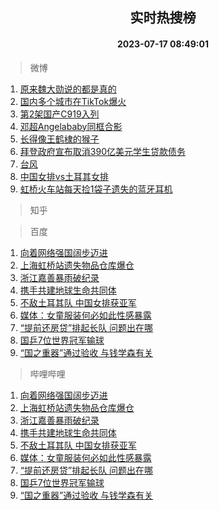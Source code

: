 <div align="center"><h2>实时热搜榜</h2><h4>2023-07-17 08:49:01</h4></div>

> 微博  

1. [原来魏大勋说的都是真的](https://s.weibo.com/weibo?q=%23%E5%8E%9F%E6%9D%A5%E9%AD%8F%E5%A4%A7%E5%8B%8B%E8%AF%B4%E7%9A%84%E9%83%BD%E6%98%AF%E7%9C%9F%E7%9A%84%23&t=31&band_rank=1&Refer=top)<br />
2. [国内多个城市在TikTok爆火](https://s.weibo.com/weibo?q=%23%E5%9B%BD%E5%86%85%E5%A4%9A%E4%B8%AA%E5%9F%8E%E5%B8%82%E5%9C%A8TikTok%E7%88%86%E7%81%AB%23&t=31&band_rank=2&Refer=top)<br />
3. [第2架国产C919入列](https://s.weibo.com/weibo?q=%23%E7%AC%AC2%E6%9E%B6%E5%9B%BD%E4%BA%A7C919%E5%85%A5%E5%88%97%23&t=31&band_rank=3&Refer=top)<br />
4. [邓超Angelababy同框合影](https://s.weibo.com/weibo?q=%23%E9%82%93%E8%B6%85Angelababy%E5%90%8C%E6%A1%86%E5%90%88%E5%BD%B1%23&t=31&band_rank=4&Refer=top)<br />
5. [长得像王鹤棣的猴子](https://s.weibo.com/weibo?q=%23%E9%95%BF%E5%BE%97%E5%83%8F%E7%8E%8B%E9%B9%A4%E6%A3%A3%E7%9A%84%E7%8C%B4%E5%AD%90%23&t=31&band_rank=5&Refer=top)<br />
6. [拜登政府宣布取消390亿美元学生贷款债务](https://s.weibo.com/weibo?q=%23%E6%8B%9C%E7%99%BB%E6%94%BF%E5%BA%9C%E5%AE%A3%E5%B8%83%E5%8F%96%E6%B6%88390%E4%BA%BF%E7%BE%8E%E5%85%83%E5%AD%A6%E7%94%9F%E8%B4%B7%E6%AC%BE%E5%80%BA%E5%8A%A1%23&t=31&band_rank=6&Refer=top)<br />
7. [台风](https://s.weibo.com/weibo?q=%E5%8F%B0%E9%A3%8E&t=31&band_rank=7&Refer=top)<br />
8. [中国女排vs土耳其女排](https://s.weibo.com/weibo?q=%23%E4%B8%AD%E5%9B%BD%E5%A5%B3%E6%8E%92vs%E5%9C%9F%E8%80%B3%E5%85%B6%E5%A5%B3%E6%8E%92%23&t=31&band_rank=8&Refer=top)<br />
9. [虹桥火车站每天捡1袋子遗失的蓝牙耳机](https://s.weibo.com/weibo?q=%23%E8%99%B9%E6%A1%A5%E7%81%AB%E8%BD%A6%E7%AB%99%E6%AF%8F%E5%A4%A9%E6%8D%A11%E8%A2%8B%E5%AD%90%E9%81%97%E5%A4%B1%E7%9A%84%E8%93%9D%E7%89%99%E8%80%B3%E6%9C%BA%23&t=31&band_rank=9&Refer=top)<br />

> 知乎  


> 百度  

1. [向着网络强国阔步迈进](https://www.baidu.com/s?wd=%E5%90%91%E7%9D%80%E7%BD%91%E7%BB%9C%E5%BC%BA%E5%9B%BD%E9%98%94%E6%AD%A5%E8%BF%88%E8%BF%9B&sa=fyb_news&rsv_dl=fyb_news)<br />
2. [上海虹桥站遗失物品仓库爆仓](https://www.baidu.com/s?wd=%E4%B8%8A%E6%B5%B7%E8%99%B9%E6%A1%A5%E7%AB%99%E9%81%97%E5%A4%B1%E7%89%A9%E5%93%81%E4%BB%93%E5%BA%93%E7%88%86%E4%BB%93&sa=fyb_news&rsv_dl=fyb_news)<br />
3. [浙江嘉善暴雨破纪录](https://www.baidu.com/s?wd=%E6%B5%99%E6%B1%9F%E5%98%89%E5%96%84%E6%9A%B4%E9%9B%A8%E7%A0%B4%E7%BA%AA%E5%BD%95&sa=fyb_news&rsv_dl=fyb_news)<br />
4. [携手共建地球生命共同体](https://www.baidu.com/s?wd=%E6%90%BA%E6%89%8B%E5%85%B1%E5%BB%BA%E5%9C%B0%E7%90%83%E7%94%9F%E5%91%BD%E5%85%B1%E5%90%8C%E4%BD%93&sa=fyb_news&rsv_dl=fyb_news)<br />
5. [不敌土耳其队 中国女排获亚军](https://www.baidu.com/s?wd=%E4%B8%8D%E6%95%8C%E5%9C%9F%E8%80%B3%E5%85%B6%E9%98%9F+%E4%B8%AD%E5%9B%BD%E5%A5%B3%E6%8E%92%E8%8E%B7%E4%BA%9A%E5%86%9B&sa=fyb_news&rsv_dl=fyb_news)<br />
6. [媒体：女童服装何必如此性感暴露](https://www.baidu.com/s?wd=%E5%AA%92%E4%BD%93%EF%BC%9A%E5%A5%B3%E7%AB%A5%E6%9C%8D%E8%A3%85%E4%BD%95%E5%BF%85%E5%A6%82%E6%AD%A4%E6%80%A7%E6%84%9F%E6%9A%B4%E9%9C%B2&sa=fyb_news&rsv_dl=fyb_news)<br />
7. [“提前还房贷”排起长队 问题出在哪](https://www.baidu.com/s?wd=%E2%80%9C%E6%8F%90%E5%89%8D%E8%BF%98%E6%88%BF%E8%B4%B7%E2%80%9D%E6%8E%92%E8%B5%B7%E9%95%BF%E9%98%9F+%E9%97%AE%E9%A2%98%E5%87%BA%E5%9C%A8%E5%93%AA&sa=fyb_news&rsv_dl=fyb_news)<br />
8. [国乒7位世界冠军输球](https://www.baidu.com/s?wd=%E5%9B%BD%E4%B9%927%E4%BD%8D%E4%B8%96%E7%95%8C%E5%86%A0%E5%86%9B%E8%BE%93%E7%90%83&sa=fyb_news&rsv_dl=fyb_news)<br />
9. [“国之重器”通过验收 与钱学森有关](https://www.baidu.com/s?wd=%E2%80%9C%E5%9B%BD%E4%B9%8B%E9%87%8D%E5%99%A8%E2%80%9D%E9%80%9A%E8%BF%87%E9%AA%8C%E6%94%B6+%E4%B8%8E%E9%92%B1%E5%AD%A6%E6%A3%AE%E6%9C%89%E5%85%B3&sa=fyb_news&rsv_dl=fyb_news)<br />

> 哔哩哔哩  

1. [向着网络强国阔步迈进](https://www.baidu.com/s?wd=%E5%90%91%E7%9D%80%E7%BD%91%E7%BB%9C%E5%BC%BA%E5%9B%BD%E9%98%94%E6%AD%A5%E8%BF%88%E8%BF%9B&sa=fyb_news&rsv_dl=fyb_news)<br />
2. [上海虹桥站遗失物品仓库爆仓](https://www.baidu.com/s?wd=%E4%B8%8A%E6%B5%B7%E8%99%B9%E6%A1%A5%E7%AB%99%E9%81%97%E5%A4%B1%E7%89%A9%E5%93%81%E4%BB%93%E5%BA%93%E7%88%86%E4%BB%93&sa=fyb_news&rsv_dl=fyb_news)<br />
3. [浙江嘉善暴雨破纪录](https://www.baidu.com/s?wd=%E6%B5%99%E6%B1%9F%E5%98%89%E5%96%84%E6%9A%B4%E9%9B%A8%E7%A0%B4%E7%BA%AA%E5%BD%95&sa=fyb_news&rsv_dl=fyb_news)<br />
4. [携手共建地球生命共同体](https://www.baidu.com/s?wd=%E6%90%BA%E6%89%8B%E5%85%B1%E5%BB%BA%E5%9C%B0%E7%90%83%E7%94%9F%E5%91%BD%E5%85%B1%E5%90%8C%E4%BD%93&sa=fyb_news&rsv_dl=fyb_news)<br />
5. [不敌土耳其队 中国女排获亚军](https://www.baidu.com/s?wd=%E4%B8%8D%E6%95%8C%E5%9C%9F%E8%80%B3%E5%85%B6%E9%98%9F+%E4%B8%AD%E5%9B%BD%E5%A5%B3%E6%8E%92%E8%8E%B7%E4%BA%9A%E5%86%9B&sa=fyb_news&rsv_dl=fyb_news)<br />
6. [媒体：女童服装何必如此性感暴露](https://www.baidu.com/s?wd=%E5%AA%92%E4%BD%93%EF%BC%9A%E5%A5%B3%E7%AB%A5%E6%9C%8D%E8%A3%85%E4%BD%95%E5%BF%85%E5%A6%82%E6%AD%A4%E6%80%A7%E6%84%9F%E6%9A%B4%E9%9C%B2&sa=fyb_news&rsv_dl=fyb_news)<br />
7. [“提前还房贷”排起长队 问题出在哪](https://www.baidu.com/s?wd=%E2%80%9C%E6%8F%90%E5%89%8D%E8%BF%98%E6%88%BF%E8%B4%B7%E2%80%9D%E6%8E%92%E8%B5%B7%E9%95%BF%E9%98%9F+%E9%97%AE%E9%A2%98%E5%87%BA%E5%9C%A8%E5%93%AA&sa=fyb_news&rsv_dl=fyb_news)<br />
8. [国乒7位世界冠军输球](https://www.baidu.com/s?wd=%E5%9B%BD%E4%B9%927%E4%BD%8D%E4%B8%96%E7%95%8C%E5%86%A0%E5%86%9B%E8%BE%93%E7%90%83&sa=fyb_news&rsv_dl=fyb_news)<br />
9. [“国之重器”通过验收 与钱学森有关](https://www.baidu.com/s?wd=%E2%80%9C%E5%9B%BD%E4%B9%8B%E9%87%8D%E5%99%A8%E2%80%9D%E9%80%9A%E8%BF%87%E9%AA%8C%E6%94%B6+%E4%B8%8E%E9%92%B1%E5%AD%A6%E6%A3%AE%E6%9C%89%E5%85%B3&sa=fyb_news&rsv_dl=fyb_news)<br />
